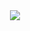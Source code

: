 <div style="margin: 0px auto; display: block; justify-content: center; text-align: center">
     <a href="https://i90rr.github.io/frontpage.html">
        <img src="https://raw.githubusercontent.com/i90rr/i90rr.github.io/master/resources/img/landing.gif">
     </a>
</div>
